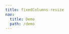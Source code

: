 ```yaml
---
title: fixedColumns-resize
nav:
  title: Demo
  path: /demo
---
```


<code src="../examples/fixedColumns-resize.tsx"></code>

